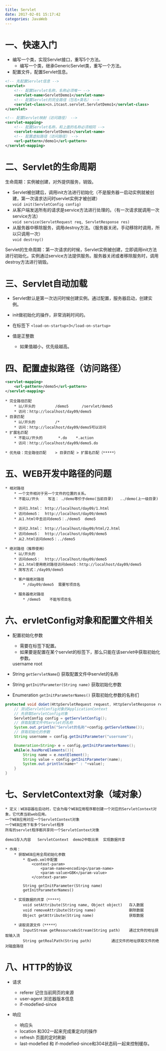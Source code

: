 ```yaml
---
title: Servlet
date: 2017-02-01 15:17:42
categories: JavaWeb
---
```


# 一、快速入门
* 编写一个类，实现Servlet接口，重写5个方法。
    * 编写一个类，继承GenericServlet类，重写一个方法。
* 配置文件，配置Servlet信息。

<!-- more --> 

```xml
<!-- 先配置Servlet信息 -->
<servlet>
    <!-- 配置Servlet名称，名称必须唯一 -->
    <servlet-name>ServletDemo1</servlet-name>
    <!-- 配置Servlet的完全路径（包名+类名） -->
    <servlet-class>cn.itcast.servlet.ServletDemo1</servlet-class>
</servlet>

<!-- 配置Servlet映射（访问路径） -->
<servlet-mapping>
    <!-- 配置Servlet名称，和上面的名称必须相同 -->
    <servlet-name>ServletDemo1</servlet-name>
    <!-- 配置虚拟路径（访问路径） -->
    <url-pattern>/demo1</url-pattern>
</servlet-mapping>
```

# 二、Servlet的生命周期
生命周期：实例被创建，对外提供服务，销毁。
* Servlet被创建后，调用init方法进行初始化（不是服务器一启动实例就被创建，第一次请求访问时servlet实例才被创建）  
    `void init(ServletConfig config)`
* 从客户端发送所有的请求是service方法进行处理的。（有一次请求就调用一次service方法）  
    `void service(ServletRequest req, ServletResponse res)`  
* 从服务器中移除服务，调用destroy方法。（服务器关闭，手动移除时调用，所以只调用一次）  
    `void destroy()`  

Servlet的生命周期：第一次请求的时候，Servlet实例被创建，立即调用init方法进行初始化。实例通过service方法提供服务。服务器关闭或者移除服务时，调用destroy方法进行销毁。

# 三、Servlet自动加载
* Servlet默认是第一次访问时候创建实例。通过配置，服务器启动，创建实例。
* init做初始化的操作，非常消耗时间的。

* 在<servlet>标签下
    `<load-on-startup>3</load-on-startup>`
* 值是正整数
    * 如果值越小，优先级越高。

# 四、配置虚拟路径（访问路径）
```xml
<servlet-mapping>
	<url-pattern>/demo5</url-pattern>
</servlet-mapping>
```

```
* 完全路径匹配
	* 以/开头的			/demo5		/servlet/demo5
	* 访问：http://localhost/day09/demo5
* 目录匹配
	* 以/开头的			/*
	* 访问：http://localhost/day09/demo5可以访问
* 扩展名匹配
	* 不能以/开头的		*.do	*.action
	* 访问：http://localhost/day09/demo5.do

* 优先级：完全路径匹配	> 目录匹配 > 扩展名匹配（*****）
```

# 五、WEB开发中路径的问题
```
* 相对路径
    * 一个文件相对于另一个文件的位置的关系。
    * 不能以/开头	写法：	./demo等价于demo(当前目录)	  ../demo(上一级目录)

    * 访问1.html：	http://localhost/day09/1.html
    * 访问demo5：	http://localhost/day09/demo5
    * 从1.html中去访问demo5：./demo5	demo5

    * 访问2.html：	http://localhost/day09/html/2.html
    * 访问demo5：	http://localhost/day09/demo5
    * 从2.html访问demo5：../demo5

* 绝对路径（推荐使用）
    * 以/开头的
    * 访问demo5：	http://localhost/day09/demo5
    * 从1.html使用绝对路径访问demo5：http://localhost/day09/demo5
    * 简写方式：/day09/demo5

    * 客户端绝对路径
        * /day09/demo5	需要写项目名

    * 服务器绝对路径
        * /demo5	不能写项目名
```

# 六、ervletConfig对象和配置文件相关
* 配置初始化参数
    * 需要在<servlet></servlet>标签下配置。
    * 如果要是配置在某个servlet的标签下，那么只能在该servlet中获取初始化参数。
    <init-param>
        <param-name>username</param-name>
        <param-value>root</param-value>
    </init-param>

* String `getServletName`()  					获取配置文件中servlet的名称
* String `getInitParameter(String name)`  	获取初始化参数
* Enumeration `getInitParameterNames()`  	    获取初始化参数的名称们

```java
protected void doGet(HttpServletRequest request, HttpServletResponse response) throws ServletException, IOException {
    // 测试ServletConfig对象的ApplicationContext
    // 先获取ServletConfig对象
    ServletConfig config = getServletConfig();
    // 获取配置文件中Servlet的名称
    System.out.println("Servlet的名称"+config.getServletName());
    // 获取初始化的参数
    String username = config.getInitParameter("username");

    Enumeration<String> e = config,getInitParameterNames();
    while(e.hasMoreElements()){
        String name = e.nextElement();
        String value = config.getInitParameter(name);
        System.out.println(name+" : "+value);
    }
}

```


# 七、ServletContext对象（域对象）
```
* 定义：WEB容器在启动时，它会为每个WEB应用程序都创建一个对应的ServletContext对象，它代表当前web应用。
一个WEB应用对应一个ServletContext对象
一个WEB应用下有多个Servlet程序
所有的servlet程序都共享同一个ServletContext对象

demo1存入内容	ServletContext	demo2中取出来  实现数据共享

* 作用：
    * 获取WEB应用全局初始化参数
        * 在web.xml中配置
            <context-param>
                <param-name>encoding</param-name>
                <param-value>GBK</param-value>
            </context-param>

        String getInitParameter(String name)	  
        getInitParameterNames() 					

    * 实现数据的共享（*****）
        void setAttribute(String name, Object object)   存入数据
        void removeAttribute(String name)  				删除数据
        Object getAttribute(String name)  				获取数据

    * 读取资源文件（*****）
        InputStream getResourceAsStream(String path)  	通过文件的地址获取输入流
        String getRealPath(String path)  		通过文件的地址获取文件的绝对磁盘路径
```

# 八、HTTP的协议
* 请求
	* referer		记住当前网页的来源
	* user-agent	浏览器版本信息
	* if-modefied-since

* 响应
	* 响应头
	* location		和302一起来完成重定向的操作
	* refresh		页面的定时刷新
	* last-modefied	和 if-modefied-since和304状态码一起来控制缓存。
